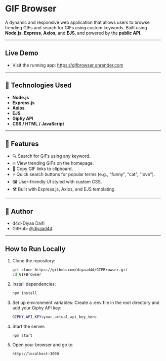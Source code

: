 #  GIF Browser

A dynamic and responsive web application that allows users to browse trending GIFs and search for GIFs using custom keywords. Built using **Node.js**, **Express**, **Axios**, and **EJS**, and powered by the **public API**.

---

## Live Demo
- Visit the running app: https://gifbrowser.onrender.com

---

## 🧰 Technologies Used

- **Node.js**
- **Express.js**
- **Axios**
- **EJS**
- **Giphy API**
- **CSS / HTML / JavaScript**

---

## 🌟 Features

- 🔍 Search for GIFs using any keyword.
- 🔥 View trending GIFs on the homepage.
- 📎 Copy GIF links to clipboard.
- ⚡ Quick search buttons for popular terms (e.g., "funny", "cat", "love").
- 🖼️ User-friendly UI styled with custom CSS.
- 🛠️ Built with Express.js, Axios, and EJS templating.

---

## 🙋 Author
- d4d-Diyaa Daifi
- GitHub: [@diyaad4d](https://github.com/diyaad4d)
---

## How to Run Locally

1. Clone the repository:

   ```bash
   git clone https://github.com/diyaad4d/GIFBrowser.git
   cd GIFBrowser
   ```
2. Install dependencies:

   ```bash
   npm install
   ```

3. Set up environment variables:
Create a .env file in the root directory and add your Giphy API key:

   ```bash
   GIPHY_API_KEY=your_actual_api_key_here
   ```

4. Start the server:
   
   ```bash
   npm start
   ```

6. Open your browser and go to:
   
   ```bash
   http://localhost:3000
   ```
   
